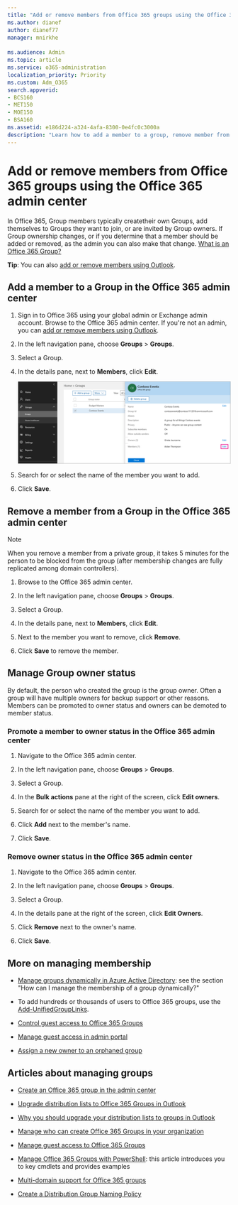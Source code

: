 ```yaml
---
title: "Add or remove members from Office 365 groups using the Office 365 admin center"
ms.author: dianef
author: dianef77
manager: mnirkhe

ms.audience: Admin
ms.topic: article
ms.service: o365-administration
localization_priority: Priority
ms.custom: Adm_O365
search.appverid:
- BCS160
- MET150
- MOE150
- BSA160
ms.assetid: e186d224-a324-4afa-8300-0e4fc0c3000a
description: "Learn how to add a member to a group, remove member from group, and manage group owner status in the Office 365 admin center."
---
```


# Add or remove members from Office 365 groups using the Office 365 admin center
  
In Office 365, Group members typically createtheir own Groups, add themselves to Groups they want to join, or are invited by Group owners. If Group ownership changes, or if you determine that a member should be added or removed, as the admin you can also make that change. [What is an Office 365 Group?](https://support.office.com/article/b565caa1-5c40-40ef-9915-60fdb2d97fa2.aspx)
  
 **Tip**: You can also [add or remove members using Outlook](https://support.office.com/article/3b650f4a-5c9b-4f94-a1bb-0cca4b1091de.aspx). 
  
## Add a member to a Group in the Office 365 admin center
<a name="AddMemberPreview"> </a>

1. Sign in to Office 365 using your global admin or Exchange admin account. Browse to the Office 365 admin center. If you're not an admin, you can [add or remove members using Outlook](https://support.office.com/article/3b650f4a-5c9b-4f94-a1bb-0cca4b1091de.aspx). 
    
2. In the left navigation pane, choose **Groups** \> **Groups**.
    
3. Select a Group.
    
4. In the details pane, next to **Members**, click **Edit**.
    
    ![Screen shot with Edit members link highlighted](../media/9a47d6bf-850e-45e6-8aa7-a0c4da878234.png)
  
5. Search for or select the name of the member you want to add.
    
6. Click **Save**.
    
## Remove a member from a Group in the Office 365 admin center
<a name="RemoveMemberPreview"> </a>

> [!NOTE]
> When you remove a member from a private group, it takes 5 minutes for the person to be blocked from the group (after membership changes are fully replicated among domain controllers). 
  
1. Browse to the Office 365 admin center.
    
2. In the left navigation pane, choose **Groups** \> **Groups**.
    
3. Select a Group.
    
4. In the details pane, next to **Members**, click **Edit**.
    
5. Next to the member you want to remove, click **Remove**.
    
6. Click **Save** to remove the member. 
    
## Manage Group owner status
<a name="ManageGroupAdmins"> </a>

By default, the person who created the group is the group owner. Often a group will have multiple owners for backup support or other reasons. Members can be promoted to owner status and owners can be demoted to member status.
  
### Promote a member to owner status in the Office 365 admin center
<a name="PromoteAMemberPreview"> </a>

1. Navigate to the Office 365 admin center.
    
2. In the left navigation pane, choose **Groups** \> **Groups**.
    
3. Select a Group.
    
4. In the **Bulk actions** pane at the right of the screen, click **Edit owners**.
    
5. Search for or select the name of the member you want to add.
    
6. Click **Add** next to the member's name. 
    
7. Click **Save**.
    
### Remove owner status in the Office 365 admin center
<a name="RemoveOwnerPreview"> </a>

1. Navigate to the Office 365 admin center.
    
2. In the left navigation pane, choose **Groups** \> **Groups**.
    
3. Select a Group.
    
4. In the details pane at the right of the screen, click **Edit Owners**.
    
5. Click **Remove** next to the owner's name. 
    
6. Click **Save**.
    
## More on managing membership
<a name="ManageGroupAdmins"> </a>

- [Manage groups dynamically in Azure Active Directory](https://go.microsoft.com/fwlink/?linkid=847632): see the section "How can I manage the membership of a group dynamically?"
    
- To add hundreds or thousands of users to Office 365 groups, use the [Add-UnifiedGroupLinks](https://go.microsoft.com/fwlink/p/?LinkId=616191).
    
- [Control guest access to Office 365 Groups](https://support.office.com/article/7c713d74-a144-4eab-92e7-d50df526ff96.aspx)
    
- [Manage guest access in admin portal](https://support.office.com/article/53abaec2-d84c-4f74-bfeb-f0867456c39e.aspx)
    
- [Assign a new owner to an orphaned group](https://support.office.com/article/86bb3db6-8857-45d1-95c8-f6d540e45732.aspx)
    
## Articles about managing groups
<a name="ManageGroupAdmins"> </a>

- [Create an Office 365 group in the admin center](create-groups.md)
    
- [Upgrade distribution lists to Office 365 Groups in Outlook](../manage/upgrade-distribution-lists.md)
    
- [Why you should upgrade your distribution lists to groups in Outlook](https://support.office.com/article/7fb3d880-593b-4909-aafa-950dd50ce188.aspx)
    
- [Manage who can create Office 365 Groups in your organization](manage-creation-of-groups.md)
    
- [Manage guest access to Office 365 Groups](https://support.office.com/article/7c713d74-a144-4eab-92e7-d50df526ff96.aspx)
    
- [Manage Office 365 Groups with PowerShell](https://support.office.com/article/aeb669aa-1770-4537-9de2-a82ac11b0540): this article introduces you to key cmdlets and provides examples
    
- [Multi-domain support for Office 365 groups](choose-domain-to-create-groups.md)
    
- [Create a Distribution Group Naming Policy](https://go.microsoft.com/fwlink/p/?LinkId=616615)
    

